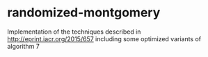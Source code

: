 # randomized-montgomery

Implementation of the techniques described in
http://eprint.iacr.org/2015/657
including some optimized variants of algorithm 7

